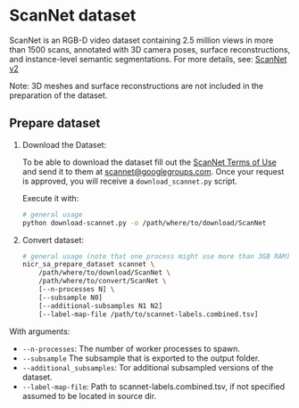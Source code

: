 # ScanNet dataset

ScanNet is an RGB-D video dataset containing 2.5 million views in more than 1500 scans, annotated with 3D camera poses, surface reconstructions, and instance-level semantic segmentations.
For more details, see: [ScanNet v2](http://www.scan-net.org/)

Note: 3D meshes and surface reconstructions are not included in the preparation of the dataset.


## Prepare dataset
1. Download the Dataset:

    To be able to download the dataset fill out the [ScanNet Terms of Use](http://kaldir.vc.in.tum.de/scannet/ScanNet_TOS.pdf) and send it to them at scannet@googlegroups.com. Once your request is approved, you will receive a `download_scannet.py` script.

    Execute it with:
    ```bash
    # general usage
    python download-scannet.py -o /path/where/to/download/ScanNet
    ```

2. Convert dataset:

    ```bash
    # general usage (note that one process might use more than 3GB RAM)
    nicr_sa_prepare_dataset scannet \
        /path/where/to/download/ScanNet \
        /path/where/to/convert/ScanNet \
        [--n-processes N] \
        [--subsample N0]
        [--additional-subsamples N1 N2]
        [--label-map-file /path/to/scannet-labels.combined.tsv]
    ```

With arguments:
- `--n-processes`:
  The number of worker processes to spawn.
- `--subsample`
  The subsample that is exported to the output folder.
- `--additional_subsamples`:
  Tor additional subsampled versions of the dataset.
- `--label-map-file`:
  Path to scannet-labels.combined.tsv, if not specified assumed to be located 
  in source dir.
